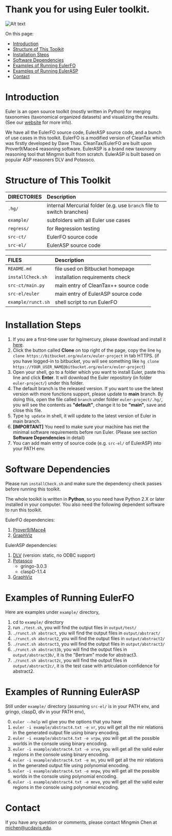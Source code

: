 Thank you for using Euler toolkit.
====================

![Alt text](http://euler.cs.ucdavis.edu/_/rsrc/1366832610901/home/logo_small.png)

On this page:

* [Introduction](https://bitbucket.org/eulerx/euler-project/overview#markdown-header-introduction)
* [Structure of This Toolkit](https://bitbucket.org/eulerx/euler-project/overview#markdown-header-structure-of-this-toolkit)
* [Installation Steps](https://bitbucket.org/eulerx/euler-project/overview#markdown-header-installation-steps)
* [Software Dependencies](https://bitbucket.org/eulerx/euler-project/overview#markdown-header-software-dependencies)
* [Examples of Running EulerFO](https://bitbucket.org/eulerx/euler-project/overview#markdown-header-examples-of-running-eulerfo)
* [Examples of Running EulerASP](https://bitbucket.org/eulerx/euler-project/overview#markdown-header-examples-of-running-eulerasp)
* [Contact](https://bitbucket.org/eulerx/euler-project/overview#markdown-header-Contact)

# Introduction

Euler is an open source toolkit (mostly written in Python) for merging taxonomies (taxonomical organized datasets) and visualizing the results. (See our [website][euler] for more info).

We have all the EulerFO source code, EulerASP source code, and a bunch of use cases in this toolkit. EulerFO is a modified version of CleanTax which was firstly developed by Dave Thau. CleanTax/EulerFO are built upon Prover9/Mace4 reasoning software. EulerASP is a brand new taxonomy reasoning tool that Mingmin built from scratch. EulerASP is built based on popular ASP reasoners DLV and Potassco.

# Structure of This Toolkit

  DIRECTORIES       |  Description                                                          
 :----------------- | :---------------------------------------------------------------------
 `.hg/`             |  internal Mercurial folder (e.g. use `branch` file to switch branches)
 `example/`         |  subfolders with all Euler use cases
 `regress/`         |  for Regression testing
 `src-ct/ `         |  EulerFO source code
 `src-el/`          |  EulerASP source code

  FILES             |  Description                                    
 :----------------- | :---------------------------------------------------------------------
 `README.md`        |  file used on Bitbucket homepage
 `installCheck.sh`  |  installation requirements check
 `src-ct/main.py`   |  main entry of CleanTax++ source code
 `src-el/euler`     |  main entry of EulerASP source code
 `example/runct.sh` |  shell script to run EulerFO

# Installation Steps

1. If you are a first-time user for hg/mercury, please download and install it [here][mercury].
2. Click the button called **Clone** on top right of the page, copy the line `hg clone https://bitbucket.org/eulerx/euler-project` in tab HTTPS. (if you have logged-in to bitbucket, you will see something like `hg clone https://YOUR_USER_NAME@bitbucket.org/eulerx/euler-project`)
3. Open your shell, go to a folder which you want to install Euler, paste this line and click **Enter**. It will download the Euler repository (in folder `euler-project/`) under this folder.
4. The default branch is the released version. If you want to use the latest version with more functions support, please update to **main** branch. By doing this, open the file called `branch` under folder `euler-project/.hg/`, you will see the contents as **"default"**, change it to be **"main"**, save and close this file.
5. Type `hg update` in shell, it will update to the latest version of Euler in main branch.
6. **[IMPORTANT]** You need to make sure your machine has met the minimal software requirements before run Euler. (Please see section **Software Dependencies** in detail)
7. You can add main entry of source code (e.g. `src-el/` of EulerASP) into your PATH env. 

# Software Dependencies

Please run `installCheck.sh` and make sure the dependency check passes before running this toolkit.

The whole toolkit is written in **Python**, so you need have Python 2.X or later installed in your computer. You also need the following dependent software to run this toolkit.

EulerFO dependencies:

1. [Prover9/Mace4][p9m4]
2. [GraphViz][graphviz]

EulerASP dependencies:

1. [DLV][dlv] (version: static, no ODBC support)
2. [Potassco][potassco]
	- gringo-3.0.3
	- claspD-1.1.4
3. [GraphViz][graphviz]

# Examples of Running EulerFO

Here are examples under `example/` directory,

1. cd to `example/` directory
2. run `./test.sh`, you will find the output files in `output/test/`
3. `./runct.sh abstract`, you will find the output files in `output/abstract/`
4. `./runct.sh abstract2`, you will find the output files in `output/abstract2/`
5. `./runct.sh abstract3`, you will find the output files in `output/abstract3/`
6. `./runct.sh abstract3b`, you will find the output files in `output/abstract3b/`, it is the "Bertram" mode for abstract3.
7. `./runct.sh abstract2c`, you will find the output files in `output/abstract2c/`, it is the test case with articulation confidence for abstract2.

# Examples of Running EulerASP

Still under `example/` directory (assuming `src-el/` is in your PATH env, and gringo, claspD, dlv in your PATH env),

0. `euler --help` wil give you the options that you have
1. `euler -i example/abstract4.txt -e vr`, you will get all the mir relations in the generated output file using binary encoding.
2. `euler -i example/abstract4.txt -e vrpw`, you will get all the possible worlds in the console using binary encoding.
3. `euler -i example/abstract4.txt -e vrve`, you will get all the valid euler regions in the console using binary encoding.
4. `euler -i example/abstract4.txt -e mn`, you will get all the mir relations in the generated output file using polynomial encoding.
5. `euler -i example/abstract4.txt -e mnpw`, you will get all the possible worlds in the console using polynomial encoding.
6. `euler -i example/abstract4.txt -e mnve`, you will get all the valid euler regions in the console using polynomial encoding.

# Contact

If you have any question or comments, please contact Mingmin Chen at michen@ucdavis.edu.

[euler]: http://euler.cs.ucdavis.edu/
[mercury]: http://mercurial.selenic.com/
[p9m4]: http://www.cs.unm.edu/~mccune/mace4/
[graphviz]: http://www.graphviz.org/
[dlv]: http://www.dlvsystem.com/
[potassco]: http://potassco.sourceforge.net/
